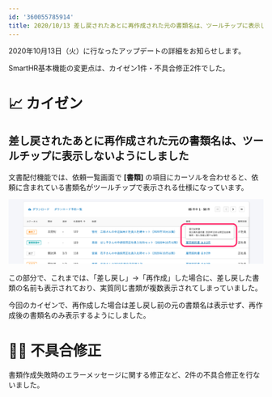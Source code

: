 ```yaml
---
id: '360055785914'
title: 2020/10/13 差し戻されたあとに再作成された元の書類名は、ツールチップに表示しないようにしました 他2件
---
```

2020年10月13日（火）に行なったアップデートの詳細をお知らせします。

SmartHR基本機能の変更点は、カイゼン1件・不具合修正2件でした。

# 📈 カイゼン

## 差し戻されたあとに再作成された元の書類名は、ツールチップに表示しないようにしました

文書配付機能では、依頼一覧画面で **\[書類\]** の項目にカーソルを合わせると、依頼に含まれている書類名がツールチップで表示される仕様になっています。

![__________2020-10-14_10_55_08.png](./__________2020-10-14_10_55_08.png)

この部分で、これまでは、「差し戻し」→「再作成」した場合に、差し戻した書類の名前も表示されており、実質同じ書類が複数表示されてしまっていました。

今回のカイゼンで、再作成した場合は差し戻し前の元の書類名は表示せず、再作成後の書類名のみ表示するようにしました。

# 👨‍⚕️ 不具合修正

書類作成失敗時のエラーメッセージに関する修正など、2件の不具合修正を行ないました。
